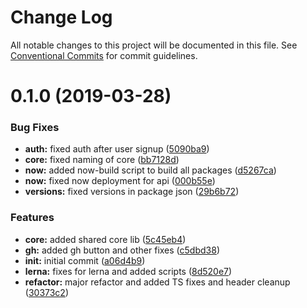 # Change Log

All notable changes to this project will be documented in this file.
See [Conventional Commits](https://conventionalcommits.org) for commit guidelines.

# 0.1.0 (2019-03-28)


### Bug Fixes

* **auth:** fixed auth after user signup ([5090ba9](https://github.com/chase-adams/accelerate-starter/commit/5090ba9))
* **core:** fixed naming of core ([bb7128d](https://github.com/chase-adams/accelerate-starter/commit/bb7128d))
* **now:** added now-build script to build all packages ([d5267ca](https://github.com/chase-adams/accelerate-starter/commit/d5267ca))
* **now:** fixed now deployment for api ([000b55e](https://github.com/chase-adams/accelerate-starter/commit/000b55e))
* **versions:** fixed versions in package json ([29b6b72](https://github.com/chase-adams/accelerate-starter/commit/29b6b72))


### Features

* **core:** added shared core lib ([5c45eb4](https://github.com/chase-adams/accelerate-starter/commit/5c45eb4))
* **gh:** added gh button and other fixes ([c5dbd38](https://github.com/chase-adams/accelerate-starter/commit/c5dbd38))
* **init:** initial commit ([a06d4b9](https://github.com/chase-adams/accelerate-starter/commit/a06d4b9))
* **lerna:** fixes for lerna and added scripts ([8d520e7](https://github.com/chase-adams/accelerate-starter/commit/8d520e7))
* **refactor:** major refactor and added TS fixes and header cleanup ([30373c2](https://github.com/chase-adams/accelerate-starter/commit/30373c2))

